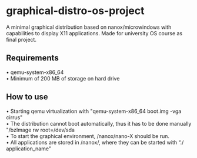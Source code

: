 # graphical-distro-os-project
A minimal graphical distribution based on nanox/microwindows with capabilities to display X11 applications. Made for university OS course as final project.

## Requirements
  • qemu-system-x86_64  
  • Minimum of 200 MB of storage on hard drive  

## How to use
  • Starting qemu virtualization with "qemu-system-x86_64 boot.img -vga cirrus"  
  • The distribution cannot boot automatically, thus it has to be done manually "/bzImage rw root=/dev/sda  
  • To start the graphical environment, /nanox/nano-X should be run.  
  • All applications are stored in /nanox/, where they can be started with “./ application_name”  
  

